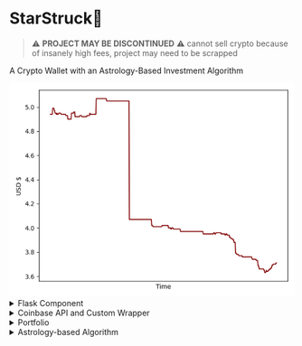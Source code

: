 # StarStruck🚀
> :warning: **PROJECT MAY BE DISCONTINUED** :warning: 
cannot sell crypto because of insanely high fees, project may need to be scrapped


A Crypto Wallet with an Astrology-Based Investment Algorithm 

<div align="center">
<img src='https://github.com/daminals/StarStruck/blob/master/static/graph/Portfolio.png'>
</div>

<details>
<summary>Flask Component</summary>
<h4> Layout of the Application </h4>
<img src="#" /> <br/>
boring explanation boring explanation boring explanation

<br> <h4> JQuery Integration </h4>
boring explanation boring explanation boring explanation

<br> <h4> Easily Expandable Routes </h4>
boring explanation boring explanation boring explanation
<br/>
<br/>
</details>

<details>
<summary>Coinbase API and Custom Wrapper</summary>
<h4> Buying and Selling </h4> 
boring explanation boring explanation boring explanation

<br> <h4> Custom Wrapper </h4> boring explanation boring explanation boring explanation
<br/>
<br/>
</details>

<details>
<summary> Portfolio </summary>
<h4> Graphing from Firebase </h4> 
Reading and setting data to and from Firebase Real Time Database and using said data in conjunction with Matplotlib to show current graphs of the Portfolio value over time and the individuals coin values over time
<br/>
<br/>

</details>

<details>
<summary> Astrology-based Algorithm </summary>
<h4> Work in Progress </h4> 

<br/></details>

